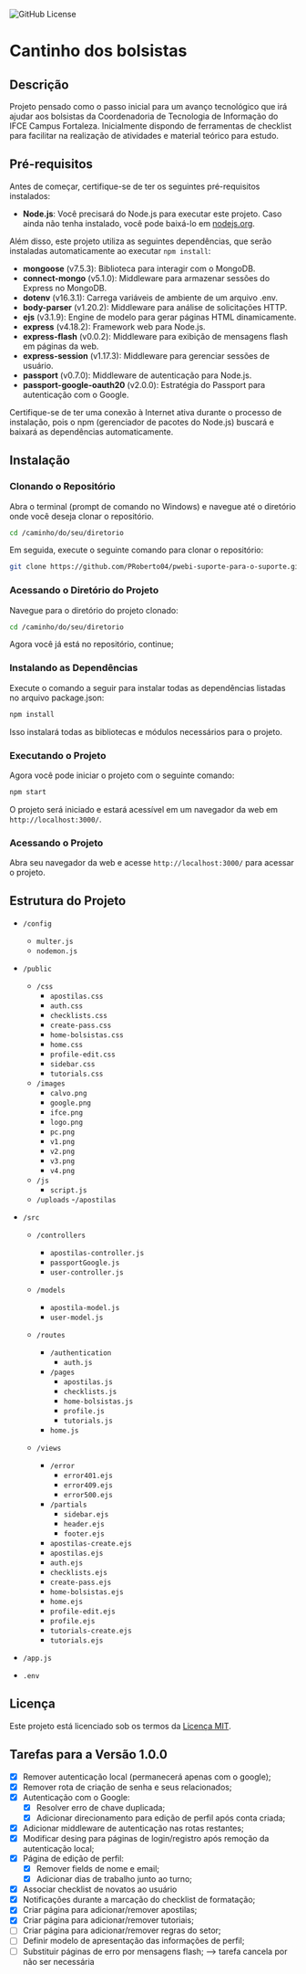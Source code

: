 ![GitHub License](https://img.shields.io/github/license/PRoberto04/pwebi-suporte-para-o-suporte)

# Cantinho dos bolsistas

## Descrição

Projeto pensado como o passo inicial para um avanço tecnológico que irá ajudar aos bolsistas da Coordenadoria de Tecnologia de Informação do IFCE Campus Fortaleza. Inicialmente dispondo de ferramentas de checklist para facilitar na realização de atividades e material teórico para estudo.

## Pré-requisitos

Antes de começar, certifique-se de ter os seguintes pré-requisitos instalados:

- **Node.js**: Você precisará do Node.js para executar este projeto. Caso ainda não tenha instalado, você pode baixá-lo em [nodejs.org](https://nodejs.org/).

Além disso, este projeto utiliza as seguintes dependências, que serão instaladas automaticamente ao executar `npm install`:

- **mongoose** (v7.5.3): Biblioteca para interagir com o MongoDB.
- **connect-mongo** (v5.1.0): Middleware para armazenar sessões do Express no MongoDB.
- **dotenv** (v16.3.1): Carrega variáveis de ambiente de um arquivo .env.
- **body-parser** (v1.20.2): Middleware para análise de solicitações HTTP.
- **ejs** (v3.1.9): Engine de modelo para gerar páginas HTML dinamicamente.
- **express** (v4.18.2): Framework web para Node.js.
- **express-flash** (v0.0.2): Middleware para exibição de mensagens flash em páginas da web.
- **express-session** (v1.17.3): Middleware para gerenciar sessões de usuário.
- **passport** (v0.7.0): Middleware de autenticação para Node.js.
- **passport-google-oauth20** (v2.0.0): Estratégia do Passport para autenticação com o Google.

Certifique-se de ter uma conexão à Internet ativa durante o processo de instalação, pois o npm (gerenciador de pacotes do Node.js) buscará e baixará as dependências automaticamente.

## Instalação

### Clonando o Repositório

Abra o terminal (prompt de comando no Windows) e navegue até o diretório onde você deseja clonar o repositório. 

```bash
cd /caminho/do/seu/diretorio
```

Em seguida, execute o seguinte comando para clonar o repositório:

```bash
git clone https://github.com/PRoberto04/pwebi-suporte-para-o-suporte.git
```
### Acessando o Diretório do Projeto

Navegue para o diretório do projeto clonado:

```bash
cd /caminho/do/seu/diretorio
```
Agora você já está no repositório, continue;

### Instalando as Dependências
Execute o comando a seguir para instalar todas as dependências listadas no arquivo package.json:

```bash
npm install
```

Isso instalará todas as bibliotecas e módulos necessários para o projeto.

### Executando o Projeto
Agora você pode iniciar o projeto com o seguinte comando:

```bash
npm start
```

O projeto será iniciado e estará acessível em um navegador da web em `http://localhost:3000/`.

### Acessando o Projeto

Abra seu navegador da web e acesse `http://localhost:3000/` para acessar o projeto.

## Estrutura do Projeto

- `/config`
  - `multer.js`
  - `nodemon.js`

- `/public`
  - `/css`
    - `apostilas.css`
    - `auth.css`
    - `checklists.css`
    - `create-pass.css`
    - `home-bolsistas.css`
    - `home.css`
    - `profile-edit.css`
    - `sidebar.css`
    - `tutorials.css`
  - `/images`
    - `calvo.png`
    - `google.png`
    - `ifce.png`
    - `logo.png`
    - `pc.png`
    - `v1.png`
    - `v2.png`
    - `v3.png`
    - `v4.png`
  - `/js`
    - `script.js`
  - `/uploads`
      -`/apostilas`
- `/src`
  - `/controllers`
    - `apostilas-controller.js`
    - `passportGoogle.js`
    - `user-controller.js`
  - `/models`
    - `apostila-model.js`
    - `user-model.js`
  - `/routes`
    - `/authentication`
      - `auth.js`
    - `/pages`
      - `apostilas.js`
      - `checklists.js`
      - `home-bolsistas.js`
      - `profile.js`
      - `tutorials.js`
    - `home.js`

  - `/views`
    - `/error`
      - `error401.ejs`
      - `error409.ejs`
      - `error500.ejs`
    - `/partials`
      - `sidebar.ejs`
      - `header.ejs`
      - `footer.ejs`
    - `apostilas-create.ejs`
    - `apostilas.ejs`
    - `auth.ejs`
    - `checklists.ejs`
    - `create-pass.ejs`
    - `home-bolsistas.ejs`
    - `home.ejs`
    - `profile-edit.ejs`
    - `profile.ejs`
    - `tutorials-create.ejs`
    - `tutorials.ejs`
- `/app.js`
- `.env`


## Licença

Este projeto está licenciado sob os termos da [Licença MIT](LICENSE).

## Tarefas para a Versão 1.0.0

- [X] Remover autenticação local (permanecerá apenas com o google);
- [X] Remover rota de criação de senha e seus relacionados;
- [X] Autenticação com o Google:
  - [X] Resolver erro de chave duplicada;
  - [X] Adicionar direcionamento para edição de perfil após conta criada;
- [X] Adicionar middleware de autenticação nas rotas restantes;
- [X] Modificar desing para páginas de login/registro após remoção da autenticação local;
- [X] Página de edição de perfil:
  - [X] Remover fields de nome e email;
  - [X] Adicionar dias de trabalho junto ao turno;
- [X] Associar checklist de novatos ao usuário
- [X] Notificações durante a marcação do checklist de formatação;
- [X] Criar página para adicionar/remover apostilas; 
- [X] Criar página para adicionar/remover tutoriais; 
- [ ] Criar página para adicionar/remover regras do setor;
- [ ] Definir modelo de apresentação das informações de perfil;
- [ ] Substituir páginas de erro por mensagens flash; --> tarefa cancela por não ser necessária
